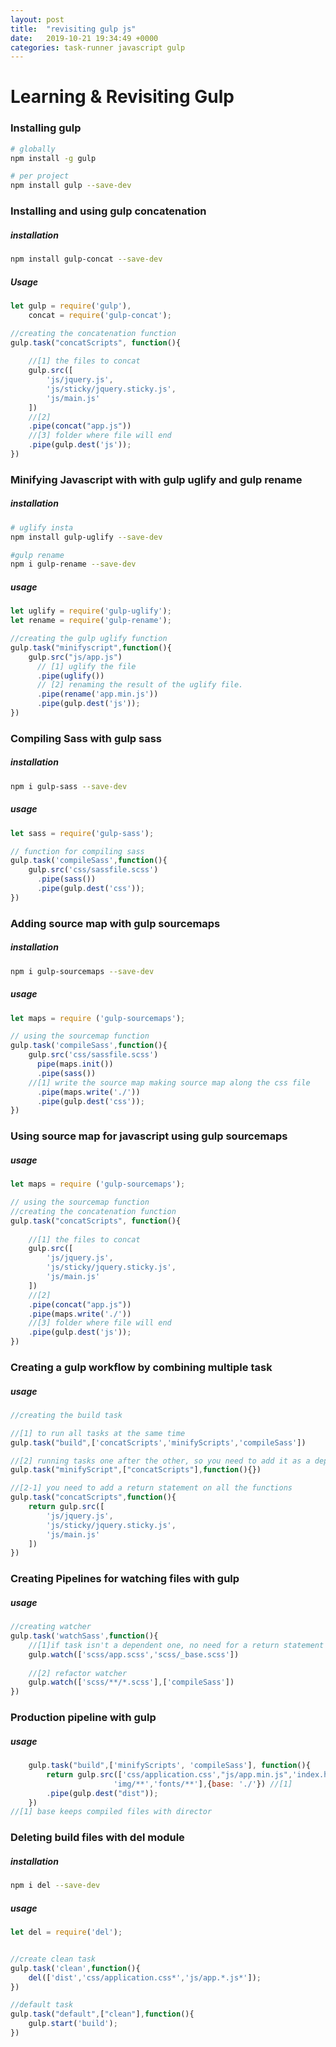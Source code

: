 ```yaml
---
layout: post
title:  "revisiting gulp js"
date:   2019-10-21 19:34:49 +0000
categories: task-runner javascript gulp
---
```

# Learning & Revisiting Gulp

### Installing gulp

```bash
# globally
npm install -g gulp

# per project
npm install gulp --save-dev
```



### Installing and using gulp concatenation

##### installation

```bash
npm install gulp-concat --save-dev
```



##### Usage

```js
let gulp = require('gulp'),
    concat = require('gulp-concat');

//creating the concatenation function
gulp.task("concatScripts", function(){
    
    //[1] the files to concat
    gulp.src([
        'js/jquery.js',
        'js/sticky/jquery.sticky.js',
        'js/main.js'
    ])
    //[2]
    .pipe(concat("app.js"))
    //[3] folder where file will end
    .pipe(gulp.dest('js'));
})


```



### Minifying Javascript with with gulp uglify and gulp rename

##### installation

```bash
# uglify insta
npm install gulp-uglify --save-dev

#gulp rename
npm i gulp-rename --save-dev
```



##### usage

```javascript
let uglify = require('gulp-uglify');
let rename = require('gulp-rename');

//creating the gulp uglify function
gulp.task("minifyscript",function(){
    gulp.src("js/app.js")
      // [1] uglify the file
      .pipe(uglify())
      // [2] renaming the result of the uglify file.
      .pipe(rename('app.min.js'))
      .pipe(gulp.dest('js'));
})
```



### Compiling Sass with gulp sass

##### installation

```bash
npm i gulp-sass --save-dev
```



##### usage

```js
let sass = require('gulp-sass');

// function for compiling sass
gulp.task('compileSass',function(){
    gulp.src('css/sassfile.scss')
      .pipe(sass())
      .pipe(gulp.dest('css'));
})
```



### Adding source map with gulp sourcemaps

##### installation

```bash
npm i gulp-sourcemaps --save-dev

```



##### usage

```js
let maps = require ('gulp-sourcemaps');

// using the sourcemap function
gulp.task('compileSass',function(){
    gulp.src('css/sassfile.scss')
      pipe(maps.init())
      .pipe(sass())
    //[1] write the source map making source map along the css file
      .pipe(maps.write('./'))
      .pipe(gulp.dest('css'));
})
```



### Using source map for javascript using gulp sourcemaps

##### usage

```js
let maps = require ('gulp-sourcemaps');

// using the sourcemap function
//creating the concatenation function
gulp.task("concatScripts", function(){
    
    //[1] the files to concat
    gulp.src([
        'js/jquery.js',
        'js/sticky/jquery.sticky.js',
        'js/main.js'
    ])
    //[2]
    .pipe(concat("app.js"))
    .pipe(maps.write('./'))
    //[3] folder where file will end
    .pipe(gulp.dest('js'));
})
```



### Creating a gulp workflow by combining multiple task



##### usage

```js
//creating the build task

//[1] to run all tasks at the same time
gulp.task("build",['concatScripts','minifyScripts','compileSass'])

//[2] running tasks one after the other, so you need to add it as a dependency
gulp.task("minifyScript",["concatScripts"],function(){})

//[2-1] you need to add a return statement on all the functions
gulp.task("concatScripts",function(){
    return gulp.src([
        'js/jquery.js',
        'js/sticky/jquery.sticky.js',
        'js/main.js'
    ])
})
```



### Creating Pipelines for watching files with gulp



##### usage

```js
//creating watcher
gulp.task('watchSass',function(){
    //[1]if task isn't a dependent one, no need for a return statement
    gulp.watch(['scss/app.scss','scss/_base.scss'])
    
    //[2] refactor watcher
    gulp.watch(['scss/**/*.scss'],['compileSass'])
})
```



### Production pipeline with gulp



##### usage

```js
    gulp.task("build",['minifyScripts', 'compileSass'], function(){
        return gulp.src(['css/application.css',"js/app.min.js",'index.html',
                       'img/**','fonts/**'],{base: './'}) //[1]
        .pipe(gulp.dest("dist"));
    })
//[1] base keeps compiled files with director
```



### Deleting build files with del module

##### installation

```bash
npm i del --save-dev

```



##### usage 

```js
let del = require('del');


//create clean task
gulp.task('clean',function(){
    del(['dist','css/application.css*','js/app.*.js*']);
})

//default task
gulp.task("default",["clean"],function(){
    gulp.start('build');
})
```



